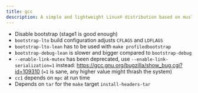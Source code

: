 ```yaml
---
title: gcc
description: A simple and lightweight Linux® distribution based on musl libc and toybox
---
```


- Disable bootstrap (stage1 is good enough)
- `bootstrap-lto` build configuration adjusts `CFLAGS` and `LDFLAGS`
- `bootstrap-lto-lean` has to be used with `make profiledbootstrap`
- `bootstrap-debug-lean` is slower and bigger compared to `bootstrap-debug`
- `--enable-link-mutex` has been deprecated, use `--enable-link-serialization=1` instead: https://gcc.gnu.org/bugzilla/show_bug.cgi?id=109310 (`=1` is sane, any higher value might thrash the system)
- `cc1` depends on `mpc` at run time
- Depends on `tar` for the `make` target `install-headers-tar`
